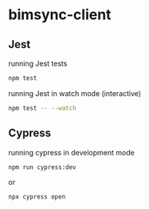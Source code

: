 # bimsync-client

## Jest
running Jest tests

```bash
npm test
```

running Jest in watch mode (interactive)

```bash
npm test -- --watch
```

## Cypress
running cypress in development mode

```bash
npm run cypress:dev
```

or

```bash
npx cypress open
```
